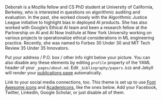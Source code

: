 Deborah is a Mozilla fellow and CS PhD student at University of California, Berkeley, who is interested in questions on algorithmic auditing and evaluation. In the past, she worked closely with the Algorithmic Justice League initiative to highlight bias in deployed AI products. She has also worked with Google’s Ethical AI team and been a research fellow at the Partnership on AI and AI Now Institute at New York University working on various projects to operationalize ethical considerations in ML engineering practice. Recently, she was named to Forbes 30 Under 30 and MIT Tech Review 35 Under 35 Innovators.

Put your address / P.O. box / other info right below your picture. You can also disable any these elements by editing `profile` property of the YAML header of your `_pages/about.md`. Edit `_bibliography/papers.bib` and Jekyll will render your [publications page](/al-folio/publications/) automatically.

Link to your social media connections, too. This theme is set up to use [Font Awesome icons](https://fontawesome.com/) and [Academicons](https://jpswalsh.github.io/academicons/), like the ones below. Add your Facebook, Twitter, LinkedIn, Google Scholar, or just disable all of them.
